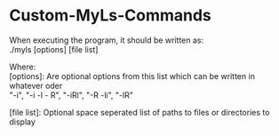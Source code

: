 # Custom-MyLs-Commands

When executing the program, it should be written as: \
./myls [options] [file list]

Where:\
[options]: Are optional options from this list which can be written in whatever oder\
    "-i", "-i -l - R", "-iRl", "-R -li", "-lR"

[file list]: Optional space seperated list of paths to files or directories to display